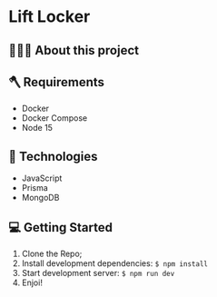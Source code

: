 # Lift Locker

## 👨🏻‍💻 About this project

## 🪓 Requirements

- Docker
- Docker Compose
- Node 15

## 🚀 Technologies
 - JavaScript
 - Prisma
 - MongoDB

## 💻  Getting Started

1. Clone the Repo;
2. Install development dependencies: `$ npm install`
3. Start development server: `$ npm run dev`
4. Enjoi!

